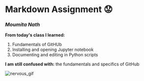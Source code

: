# Markdown Assignment 😟

### *Moumita Nath*

**From today's class I learned:**
   1. Fundamentals of GitHUb
   2. Installing and opening Jupyter notebook
   3. Documenting and editing in Python scripts

**I am still confused with:** the fundamentals and specifics of GitHub

![nervous_gif](https://media.giphy.com/media/13Cmju3maIjStW/giphy.gif) 


```python

```

